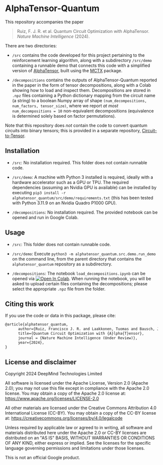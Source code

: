 # AlphaTensor-Quantum

This repository accompanies the paper

> Ruiz, F. J. R. et al. Quantum Circuit Optimization with AlphaTensor.
*Nature Machine Intelligence* (2024).

There are two directories:

- `/src` contains the code developed for this project pertaining to the
reinforcement learning algorithm, along with a subdirectory `/src/demo`
containing a runnable demo that connects this code with a simplified version of
[AlphaTensor](https://www.nature.com/articles/s41586-022-05172-4), built using
the [MCTX](https://github.com/google-deepmind/mctx) package.

- `/decompositions` contains the outputs of AlphaTensor-Quantum reported in the
paper in the form of tensor decompositions, along with a Colab showing how to
load and inspect them. Decompositions are stored in `.npz` files containing a
Python dictionary mapping from the circuit name (a string) to a boolean Numpy
array of shape `(num_decompositions, num_factors, tensor_size)`, where we report
*at most* `num_decompositions = 10` non-equivalent decompositions (equivalence
is determined solely based on factor permutations).

Note that this repository does *not* contain the code to convert quantum
circuits into binary tensors; this is provided in a separate repository,
[Circuit-to-Tensor](https://github.com/tlaakkonen/circuit-to-tensor).

## Installation

- `/src`: No installation required. This folder does not contain runnable code.

- `/src/demo`: A machine with Python 3 installed is required, ideally with a
hardware accelerator such as a GPU or TPU. The required dependencies (assuming
an Nvidia GPU is available) can be installed by executing
`pip3 install -r alphatensor_quantum/src/demo/requirements.txt` (this has been
tested with Python 3.11.9 on an Nvidia Quadro P1000 GPU).

- `/decompositions`: No installation required. The provided notebook can be
opened and run in Google Colab.


## Usage

- `/src`: This folder does not contain runnable code.

- `/src/demo`: Execute `python3 -m alphatensor_quantum.src.demo.run_demo` on
the command line, from the parent directory that contains the
`alphatensor_quantum` repository as a subdirectory.

- `/decompositions`: The notebook `load_decompositions.ipynb` can be opened via
[![Open In Colab](https://colab.research.google.com/assets/colab-badge.svg)](https://colab.research.google.com/github/google-deepmind/alphatensor_quantum/blob/master/decompositions/load_decompositions.ipynb).
When running the notebook, you will be asked to upload certain files containing
the decompositions; please select the appropriate `.npz` file from the folder.


## Citing this work

If you use the code or data in this package, please cite:

```latex
@article{alphatensor_quantum,
      author={Ruiz, Francisco J. R. and Laakkonen, Tuomas and Bausch, Johannes and Balog, Matej and Barekatain, Mohammadamin and Heras, Francisco J. H. and Novikov, Alexander and Fitzpatrick, Nathan and Romera-Paredes, Bernardino and van de Wetering, John and Fawzi, Alhussein and Meichanetzidis, Konstantinos and Kohli, Pushmeet},
      title={Quantum Circuit Optimization with {A}lpha{T}ensor},
      journal = {Nature Machine Intelligence (Under Review)},
      year={2024},
}
```


## License and disclaimer

Copyright 2024 DeepMind Technologies Limited

All software is licensed under the Apache License, Version 2.0 (Apache 2.0);
you may not use this file except in compliance with the Apache 2.0 license.
You may obtain a copy of the Apache 2.0 license at:
https://www.apache.org/licenses/LICENSE-2.0

All other materials are licensed under the Creative Commons Attribution 4.0
International License (CC-BY). You may obtain a copy of the CC-BY license at:
https://creativecommons.org/licenses/by/4.0/legalcode

Unless required by applicable law or agreed to in writing, all software and
materials distributed here under the Apache 2.0 or CC-BY licenses are
distributed on an "AS IS" BASIS, WITHOUT WARRANTIES OR CONDITIONS OF ANY KIND,
either express or implied. See the licenses for the specific language governing
permissions and limitations under those licenses.

This is not an official Google product.
